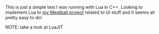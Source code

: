 This is just a simple test I was running with Lua in C++. Looking to implement Lua to [my Meatball project](https://github.com/SuadoCowboy/Meatball/) related to UI stuff and it seems all pretty easy to do!

NOTE: take a look at LuaJIT
